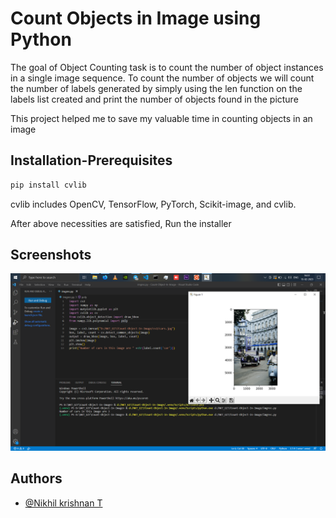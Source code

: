 # Count Objects in Image using Python

The goal of Object Counting task is to count the number of object instances in a single image sequence.
To count the number of objects we will count the number of labels generated by simply using the len function on the labels list created and print the number of objects found in the picture

This project helped me to save my valuable time in counting objects in an image

## Installation-Prerequisites

```bash 
pip install cvlib
```
cvlib includes OpenCV, TensorFlow, PyTorch, Scikit-image, and cvlib. 

After above necessities are satisfied, Run the installer
## Screenshots

![App Screenshot](https://github.com/Nikhil-Krishnan-T/Count_Objects_in_Image_using-Python/blob/main/Result/Screenshot%202023-02-15%20165207.png)


## Authors

- [@Nikhil krishnan T](https://github.com/Nikhil-Krishnan-T)


